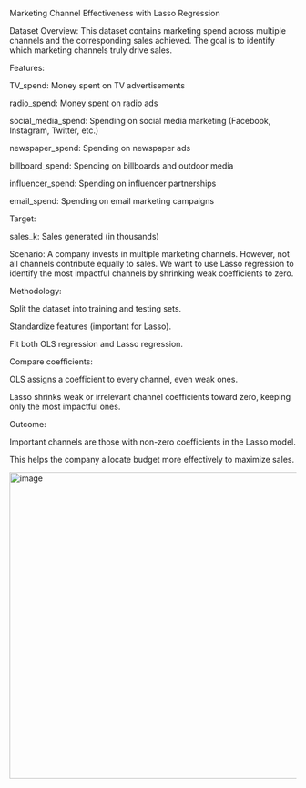 Marketing Channel Effectiveness with Lasso Regression

Dataset Overview:
This dataset contains marketing spend across multiple channels and the corresponding sales achieved.
The goal is to identify which marketing channels truly drive sales.


Features:

TV_spend: Money spent on TV advertisements

radio_spend: Money spent on radio ads

social_media_spend: Spending on social media marketing (Facebook, Instagram, Twitter, etc.)

newspaper_spend: Spending on newspaper ads

billboard_spend: Spending on billboards and outdoor media

influencer_spend: Spending on influencer partnerships

email_spend: Spending on email marketing campaigns


Target:

sales_k: Sales generated (in thousands)


Scenario:
A company invests in multiple marketing channels. However, not all channels contribute equally to sales.
We want to use Lasso regression to identify the most impactful channels by shrinking weak coefficients to zero.


Methodology:

Split the dataset into training and testing sets.

Standardize features (important for Lasso).

Fit both OLS regression and Lasso regression.

Compare coefficients:

OLS assigns a coefficient to every channel, even weak ones.

Lasso shrinks weak or irrelevant channel coefficients toward zero, keeping only the most impactful ones.


Outcome:

Important channels are those with non-zero coefficients in the Lasso model.

This helps the company allocate budget more effectively to maximize sales.


<img width="855" height="538" alt="image" src="https://github.com/user-attachments/assets/3fa76054-26c4-49b8-b78f-716fb22b612e" />

